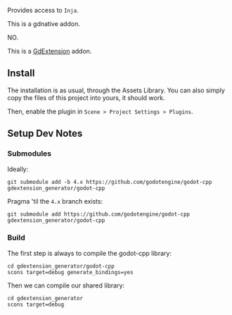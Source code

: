 
Provides access to `Inja`.

This is a gdnative addon.

NO.

This is a [GdExtension](https://godotengine.org/article/introducing-gd-extensions) addon.


Install
-------

The installation is as usual, through the Assets Library.
You can also simply copy the files of this project into yours, it should work.

Then, enable the plugin in `Scene > Project Settings > Plugins`.




Setup Dev Notes
---------------

### Submodules

Ideally:

    git submodule add -b 4.x https://github.com/godotengine/godot-cpp gdextension_generator/godot-cpp

Pragma 'til the `4.x` branch exists:
    
    git submodule add https://github.com/godotengine/godot-cpp gdextension_generator/godot-cpp


### Build

The first step is always to compile the godot-cpp library:
    
    cd gdextension_generator/godot-cpp
    scons target=debug generate_bindings=yes


Then we can compile our shared library:
    
    cd gdextension_generator
    scons target=debug

